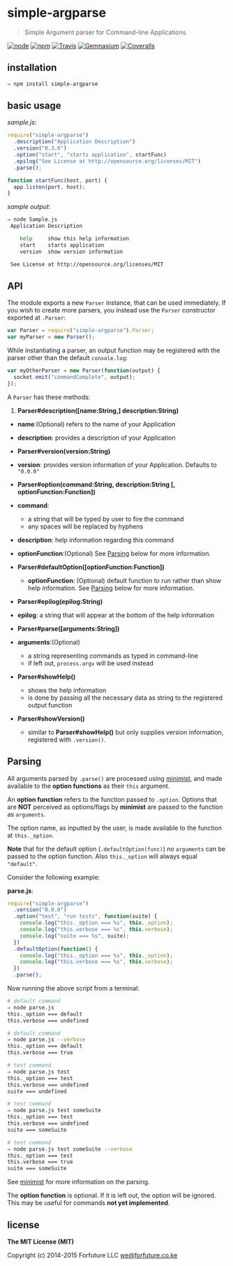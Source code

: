
# simple-argparse

> Simple Argument parser for Command-line Applications

[![node](https://img.shields.io/node/v/simple-argparse.svg?style=flat-square)](https://www.npmjs.com/package/simple-argparse) [![npm](https://img.shields.io/npm/v/simple-argparse.svg?style=flat-square)](https://www.npmjs.com/package/simple-argparse) [![Travis](https://img.shields.io/travis/forfutureLLC/node-simple-argparse.svg?style=flat-square)](https://travis-ci.org/forfutureLLC/node-simple-argparse) [![Gemnasium](https://img.shields.io/gemnasium/forfutureLLC/node-simple-argparse.svg?style=flat-square)](https://gemnasium.com/forfutureLLC/node-simple-argparse) [![Coveralls](https://img.shields.io/coveralls/forfutureLLC/node-simple-argparse.svg?style=flat-square)](https://coveralls.io/github/forfutureLLC/node-simple-argparse?branch=master)


## installation

```bash
⇒ npm install simple-argparse
```


## basic usage

_sample.js_:

```js
require("simple-argparse")
  .description("Application Description")
  .version("0.3.0")
  .option("start", "starts application", startFunc)
  .epilog("See License at http://opensource.org/licenses/MIT")
  .parse();

function startFunc(host, port) {
  app.listen(port, host);
}
```

_sample output_:

```bash
⇒ node Sample.js
 Application Description

    help     show this help information
    start    starts application
    version  show version information

 See License at http://opensource.org/licenses/MIT
```


## API

The module exports a new `Parser` instance, that can be used immediately. If you wish to create more parsers, you instead use the `Parser` constructor exported at `.Parser`:

```js
var Parser = require("simple-argparse").Parser;
var myParser = new Parser();
```

While instantiating a parser, an output function may be registered with
the parser other than the default `console.log`:

```js
var myOtherParser = new Parser(function(output) {
  socket.emit("commandComplete", output);
});
```

A `Parser` has these methods:

1. __Parser#description([name:String,] description:String)__

  * __name__:(Optional) refers to the name of your Application
  * __description__: provides a description of your Application

*  __Parser#version(version:String)__

  * __version__: provides version information of your Application. Defaults to `"0.0.0"`

*  __Parser#option(command:String, description:String [, optionFunction:Function])__

  * __command__:
    * a string that will be typed by user to fire the command
    * any spaces will be replaced by hyphens
  * __description__: help information regarding this command
  * __optionFunction__:(Optional) See [Parsing](#parsing) below for more information.

* __Parser#defaultOption([optionFunction:Function])__

  * __optionFunction__: (Optional) default function to run rather than show help information. See [Parsing](#parsing) below for more information.

*  __Parser#epilog(epilog:String)__

  * __epilog__: a string that will appear at the bottom of the help information

*  __Parser#parse([arguments:String])__

  * __arguments__:(Optional)
    * a string representing commands as typed in command-line
    * if left out, `process.argv` will be used instead

* __Parser#showHelp()__

  * shows the help information
  * is done by passing all the necessary data as string to the registered output function

* __Parser#showVersion()__

  * similar to __Parser#showHelp()__ but only supplies version information, registered with `.version()`.


<a name="parsing"></a>
## Parsing

All arguments parsed by `.parse()` are processed using
[minimist][minimist], and made available to the __option functions__ as
their `this` argument.

An __option function__ refers to the function passed to `.option`.
Options that are __NOT__ perceived as options/flags by __minimist__ are passed
to the function as `arguments`.

The option name, as inputted by the user, is made available to the function at `this._option`.

**Note** that for the default option (`.defaultOption(func)`) no `arguments` can be passed to the option function. Also `this._option` will always equal `"default"`.

Consider the following example:

__parse.js__:

```js
require("simple-argparse")
  .version("0.0.0")
  .option("test", "run tests", function(suite) {
    console.log("this._option === %s", this._option);
    console.log("this.verbose === %s", this.verbose);
    console.log("suite === %s", suite);
  })
  .defaultOption(function() {
    console.log("this._option === %s", this._option);
    console.log("this.verbose === %s", this.verbose);
  })
  .parse();
```

Now running the above script from a terminal:

```bash
# default command
⇒ node parse.js
this._option === default
this.verbose === undefined

# default command
⇒ node parse.js --verbose
this._option === default
this.verbose === true

# test command
⇒ node parse.js test
this._option === test
this.verbose === undefined
suite === undefined

# test command
⇒ node parse.js test someSuite
this._option === test
this.verbose === undefined
suite === someSuite

# test command
⇒ node parse.js test someSuite --verbose
this._option === test
this.verbose === true
suite === someSuite

```

See [minimist][minimist] for more information on the parsing.

The __option function__ is optional. If it is left out, the option will
be ignored. This may be useful for commands __not yet implemented__.


## license

__The MIT License (MIT)__

Copyright (c) 2014-2015 Forfuture LLC <we@forfuture.co.ke>


[minimist]:https://github.com/substack/minimist

